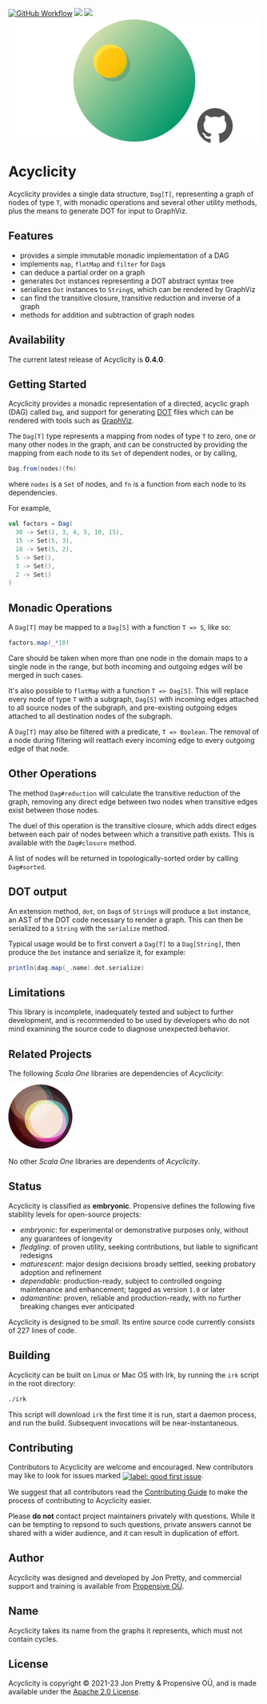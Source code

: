 [<img alt="GitHub Workflow" src="https://img.shields.io/github/workflow/status/propensive/acyclicity/Build/main?style=for-the-badge" height="24">](https://github.com/propensive/acyclicity/actions)
[<img src="https://img.shields.io/maven-central/v/com.propensive/acyclicity-core?color=2465cd&style=for-the-badge" height="24">](https://search.maven.org/artifact/com.propensive/acyclicity-core)
[<img src="https://img.shields.io/discord/633198088311537684?color=8899f7&label=DISCORD&style=for-the-badge" height="24">](https://discord.gg/7b6mpF6Qcf)
<img src="/doc/images/github.png" valign="middle">

# Acyclicity

Acyclicity provides a single data structure, `Dag[T]`, representing a graph of
nodes of type `T`, with monadic operations and several other utility methods,
plus the means to generate DOT for input to GraphViz.

## Features

- provides a simple immutable monadic implementation of a DAG
- implements `map`, `flatMap` and `filter` for `Dag`s
- can deduce a partial order on a graph
- generates `Dot` instances representing a DOT abstract syntax tree
- serializes `Dot` instances to `String`s, which can be rendered by GraphViz
- can find the transitive closure, transitive reduction and inverse of a graph
- methods for addition and subtraction of graph nodes


## Availability

The current latest release of Acyclicity is __0.4.0__.

## Getting Started

Acyclicity provides a monadic representation of a directed, acyclic graph (DAG) called `Dag`, and support for
generating [DOT](https://bit.ly/3vFumLW) files which can be rendered with tools such as
[GraphViz](https://graphviz.org/).

The `Dag[T]` type represents a mapping from nodes of type `T` to zero, one or many other nodes in the graph, and
can be constructed by providing the mapping from each node to its `Set` of dependent nodes, or by calling,
```scala
Dag.from(nodes)(fn)
```
where `nodes` is a `Set` of nodes, and `fn` is a function from each node to its dependencies.

For example,
```scala
val factors = Dag(
  30 -> Set(2, 3, 4, 5, 10, 15),
  15 -> Set(5, 3),
  10 -> Set(5, 2),
  5 -> Set(),
  3 -> Set(),
  2 -> Set()
)
```

## Monadic Operations

A `Dag[T]` may be mapped to a `Dag[S]` with a function `T => S`, like so:
```scala
factors.map(_*10)
```

Care should be taken when more than one node in the domain maps to a single node in the range, but both incoming
and outgoing edges will be merged in such cases.

It's also possible to `flatMap` with a function `T => Dag[S]`. This will replace every node of type `T` with a
subgraph, `Dag[S]` with incoming edges attached to all source nodes of the subgraph, and pre-existing outgoing
edges attached to all destination nodes of the subgraph.

A `Dag[T]` may also be filtered with a predicate, `T => Boolean`. The removal of a node during filtering will
reattach every incoming edge to every outgoing edge of that node.

## Other Operations

The method `Dag#reduction` will calculate the transitive reduction of the graph, removing any direct edge
between two nodes when transitive edges exist between those nodes.

The duel of this operation is the transitive closure, which adds direct edges between each pair of nodes between
which a transitive path exists. This is available with the `Dag#closure` method.

A list of nodes will be returned in topologically-sorted order by calling `Dag#sorted`.

## DOT output

An extension method, `dot`, on `Dag`s of `String`s will produce a `Dot` instance, an AST of the DOT code
necessary to render a graph. This can then be serialized to a `String` with the `serialize` method.

Typical usage would be to first convert a `Dag[T]` to a `Dag[String]`, then produce the `Dot` instance and
serialize it, for example:
```scala
println(dag.map(_.name).dot.serialize)
```

## Limitations

This library is incomplete, inadequately tested and subject to further development, and is recommended to be
used by developers who do not mind examining the source code to diagnose unexpected behavior.


## Related Projects

The following _Scala One_ libraries are dependencies of _Acyclicity_:

[![Gossamer](https://github.com/propensive/gossamer/raw/main/doc/images/128x128.png)](https://github.com/propensive/gossamer/) &nbsp;

No other _Scala One_ libraries are dependents of _Acyclicity_.

## Status

Acyclicity is classified as __embryonic__. Propensive defines the following five stability levels for open-source projects:

- _embryonic_: for experimental or demonstrative purposes only, without any guarantees of longevity
- _fledgling_: of proven utility, seeking contributions, but liable to significant redesigns
- _maturescent_: major design decisions broady settled, seeking probatory adoption and refinement
- _dependable_: production-ready, subject to controlled ongoing maintenance and enhancement; tagged as version `1.0` or later
- _adamantine_: proven, reliable and production-ready, with no further breaking changes ever anticipated

Acyclicity is designed to be _small_. Its entire source code currently consists of 227 lines of code.

## Building

Acyclicity can be built on Linux or Mac OS with Irk, by running the `irk` script in the root directory:
```sh
./irk
```

This script will download `irk` the first time it is run, start a daemon process, and run the build. Subsequent
invocations will be near-instantaneous.

## Contributing

Contributors to Acyclicity are welcome and encouraged. New contributors may like to look for issues marked
<a href="https://github.com/propensive/acyclicity/labels/good%20first%20issue"><img alt="label: good first issue"
src="https://img.shields.io/badge/-good%20first%20issue-67b6d0.svg" valign="middle"></a>.

We suggest that all contributors read the [Contributing Guide](/contributing.md) to make the process of
contributing to Acyclicity easier.

Please __do not__ contact project maintainers privately with questions. While it can be tempting to repsond to
such questions, private answers cannot be shared with a wider audience, and it can result in duplication of
effort.

## Author

Acyclicity was designed and developed by Jon Pretty, and commercial support and training is available from
[Propensive O&Uuml;](https://propensive.com/).



## Name

Acyclicity takes its name from the graphs it represents, which must not contain cycles.

## License

Acyclicity is copyright &copy; 2021-23 Jon Pretty & Propensive O&Uuml;, and is made available under the
[Apache 2.0 License](/license.md).
